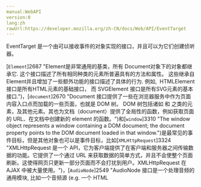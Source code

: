```yaml
---
manual:WebAPI
version:0
lang:zh
rawUrl:https://developer.mozilla.org/zh-CN/docs/Web/API/EventTarget
---
```






EventTarget 是一个由可以接收事件的对象实现的接口，并且可以为它们创建侦听器。



[`Element`]2687 "Element是非常通用的基类，所有 Document对象下的对象都继承它. 这个接口描述了所有相同种类的元素所普遍具有的方法和属性。 这些继承自Element并且增加了一些额外功能的接口描述了具体的行为. 例如,  HTMLElement 接口是所有HTML元素的基础接口， 而 SVGElement 接口是所有SVG元素的基本接口.")，[`document`]2670 "Document 接口提供了一些在浏览器服务中作为页面内容入口点而加载的一些页面，也就是 DOM 树。 DOM 树包括诸如 <body> 和 <table> 之类的元素，及其他元素。其也为文档（document）提供了全局性的函数，例如获取页面的 URL、在文档中创建新的 element 的函数。")和[`window`]3310 "The window object represents a window containing a DOM document; the document property points to the DOM document loaded in that window.")是最常见的事件目标，但是其他对象也可以是事件目标，比如[`XMLHttpRequest`]3324 "XMLHttpRequest 是一个 API，它为客户端提供了在客户端和服务器之间传输数据的功能。它提供了一个通过 URL 来获取数据的简单方式，并且不会使整个页面刷新。这使得网页只更新一部分页面而不会打扰到用户。XMLHttpRequest 在 AJAX 中被大量使用。")，[`AudioNode`]2549 "AudioNode 接口是一个处理音频的通用模块, 比如一个音频源 (e.g. 一个 HTML <audio> or <video> 元素), 一个音频地址或者一个中间处理模块 (e.g. 一个过滤器如 BiquadFilterNode, 或一个音量控制器如 GainNode).")，[`AudioContext`]2544 "AudioContext接口表示由音频模块连接而成的音频处理图，每个模块对应一个AudioNode。AudioContext可以控制它所包含的节点的创建，以及音频处理、解码操作的执行。做任何事情之前都要先创建AudioContext对象，因为一切都发生在这个环境之中。")等等。



许多事件目标（包括元素，文档和 window）还支持通过 on... 属性和属性设置[事件处理程序]10671 "")。


## 方法<a name="Methods"></a>
<dl><dt>[`EventTarget.addEventListener()`]4092 "EventTarget.addEventListener() 方法将指定的监听器注册到 EventTarget 上，当该对象触发指定的事件时，指定的回调函数就会被执行。 事件目标可以是一个文档上的元素 Document 本身，或者任何其他支持事件的对象 (比如 XMLHttpRequest)。")</dt><dd>在EventTarget上注册特定事件类型的事件处理程序。</dd><dt>[`EventTarget.removeEventListener()`]4093 "删除使用 EventTarget.addEventListener() 方法添加的事件")</dt><dd>EventTarget中删除事件侦听器。</dd><dt>[`EventTarget.dispatchEvent()`]4094 "向一个指定的事件目标派发一个事件,  以合适的顺序触发受影响的 事件目标。标准事件处理规则(包括事件捕获和可选的冒泡过程)同样适用于通过手动的使用dispatchEvent()方法派发的事件。")</dt><dd>将事件分派到此EventTarget。</dd></dl>
### Mozilla chrome 代码的其他方法<a name="Mozilla_chrome_代码的其他方法"></a>


Mozilla扩展，供JS实现的事件目标使用以 实现 on* 属性。另见[WebIDL bindings]4095 "")绑定。


* void**setEventHandler**(DOMString type, EventHandler handler)<i></i>
* EventHandler**getEventHandler**(DOMString type)<i></i>

## 示例<a name="示例"></a>

### EventTarget 的简单实现<a name="EventTarget_的简单实现"></a>

```
var EventTarget = function() {
  this.listeners = {};
};

EventTarget.prototype.listeners = null;
EventTarget.prototype.addEventListener = function(type, callback) {
  if(!(type in this.listeners)) {
    this.listeners[type] = [];
  }
  this.listeners[type].push(callback);
};

EventTarget.prototype.removeEventListener = function(type, callback) {
  if(!(type in this.listeners)) {
    return;
  }
  var stack = this.listeners[type];
  for(var i = 0, l = stack.length; i < l; i++) {
    if(stack[i] === callback){
      stack.splice(i, 1);
      return this.removeEventListener(type, callback);
    }
  }
};

EventTarget.prototype.dispatchEvent = function(event) {
  if(!(event.type in this.listeners)) {
    return;
  }
  var stack = this.listeners[event.type];
  event.target = this;
  for(var i = 0, l = stack.length; i < l; i++) {
      stack[i].call(this, event);
  }
};
```


<iframe src='https://mdn.mozillademos.org/zh-CN/docs/Web/API/EventTarget$samples/EventTarget_的简单实现?revision=1189835' width='null' height='null'></iframe>



## 规范<a name="Specification"></a>
规范 | 状态 | 注释 
[DOM<br></br><small>EventTarget</small>]10674 "") | Living Standard | No change. 
[Document Object Model (DOM) Level 3 Events Specification<br></br><small>EventTarget</small>]10676 "") | Obsolete | A few parameters are now optional (`listener`), or accepts the`null`value (`useCapture`). 
[Document Object Model (DOM) Level 2 Events Specification<br></br><small>EventTarget</small>]10678 "") | Obsolete | Initial definition. 


## 浏览器兼容性<a name="Browser_Compatibility"></a>


**[We&#39;re converting our compatibility data into a machine-readable JSON format]3344 "")**. This compatibility table still uses the old format, because we haven&#39;t yet converted the data it contains.**[Find out how you can help!]3392 "")**


* 
* 
Feature | Chrome | Firefox (Gecko) | Internet Explorer | Opera | Safari (WebKit) 
Basic support | 1.0 | 1.0 (1.7 or earlier) | 9.0 | 7 | 1.0 




## 相关链接<a name="相关链接"></a>

* [Event developer guide]10681 "")
* [`Event`]2693 "此页面仍未被本地化, 期待您的翻译!")interface
* [Event reference]10573 "")- the events available in the platform.



## 文档标签和贡献者
**标签：**
* [API]50 "")
* [DOM]456 "")
* [DOM Events]10613 "")
* [Interface]3380 "")

**此页面的贡献者：**[Ende93]130 ""),[xgqfrms-GitHub]57 ""),[khalid32]10688 ""),[ziyunfei]61 "")
**最后编辑者:**[Ende93]130 ""),<time>Feb 16, 2017, 11:13:29 PM</time>


